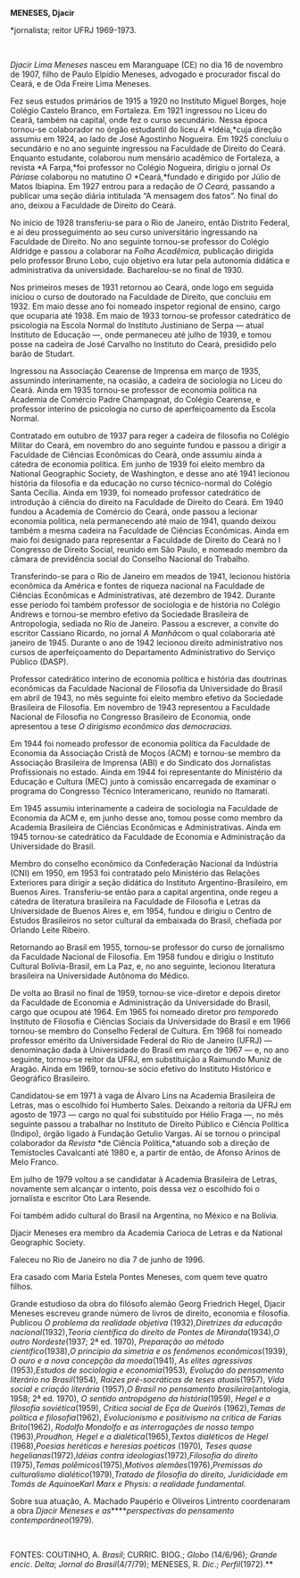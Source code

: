 **MENESES, Djacir**

\*jornalista; reitor UFRJ 1969-1973.

 

*Djacir Lima Meneses* nasceu em Maranguape (CE) no dia 16 de novembro de
1907, filho de Paulo Elpídio Meneses, advogado e procurador fiscal do
Ceará, e de Oda Freire Lima Meneses.

Fez seus estudos primários de 1915 a 1920 no Instituto Miguel Borges,
hoje Colégio Castelo Branco, em Fortaleza. Em 1921 ingressou no Liceu do
Ceará, também na capital, onde fez o curso secundário. Nessa época
tornou-se colaborador no órgão estudantil do liceu *A* *Idéia,*cuja
direção assumiu em 1924, ao lado de José Agostinho Nogueira. Em 1925
concluiu o secundário e no ano seguinte ingressou na Faculdade de
Direito do Ceará. Enquanto estudante, colaborou num mensário acadêmico
de Fortaleza, a revista *A Farpa,*foi professor no Colégio Nogueira,
dirigiu o jornal *Os* *Párias*e colaborou no matutino *O*
*Ceará,*fundado e dirigido por Júlio de Matos Ibiapina. Em 1927 entrou
para a redação de *O Ceará,* passando a publicar uma seção diária
intitulada “A mensagem dos fatos”. No final do ano, deixou a Faculdade
de Direito do Ceará.

No início de 1928 transferiu-se para o Rio de Janeiro, então Distrito
Federal, e aí deu prosseguimento ao seu curso universitário ingressando
na Faculdade de Direito. No ano seguinte tornou-se professor do Colégio
Aldridge e passou a colaborar na *Folha Acadêmica,* publicação dirigida
pelo professor Bruno Lobo, cujo objetivo era lutar pela autonomia
didática e administrativa da universidade. Bacharelou-se no final de
1930.

Nos primeiros meses de 1931 retornou ao Ceará, onde logo em seguida
iniciou o curso de doutorado na Faculdade de Direito, que concluiu em
1932. Em maio desse ano foi nomeado inspetor regional de ensino, cargo
que ocuparia até 1938. Em maio de 1933 tornou-se professor catedrático
de psicologia na Escola Normal do Instituto Justiniano de Serpa — atual
Instituto de Educação —, onde permaneceu até julho de 1939, e tomou
posse na cadeira de José Carvalho no Instituto do Ceará, presidido pelo
barão de Studart.

Ingressou na Associação Cearense de Imprensa em março de 1935, assumindo
interinamente, na ocasião, a cadeira de sociologia no Liceu do Ceará.
Ainda em 1935 tornou-se professor de economia política na Academia de
Comércio Padre Champagnat, do Colégio Cearense, e professor interino de
psicologia no curso de aperfeiçoamento da Escola Normal.

Contratado em outubro de 1937 para reger a cadeira de filosofia no
Colégio Militar do Ceará, em novembro do ano seguinte fundou e passou a
dirigir a Faculdade de Ciências Econômicas do Ceará, onde assumiu ainda
a cátedra de economia política. Em junho de 1939 foi eleito membro da
National Geographic Society, de Washington, e desse ano até 1941
lecionou história da filosofia e da educação no curso técnico-normal do
Colégio Santa Cecília. Ainda em 1939, foi nomeado professor catedrático
de introdução à ciência do direito na Faculdade de Direito do Ceará. Em
1940 fundou a Academia de Comércio do Ceará, onde passou a lecionar
economia política, nela permanecendo até maio de 1941, quando deixou
também a mesma cadeira na Faculdade de Ciências Econômicas. Ainda em
maio foi designado para representar a Faculdade de Direito do Ceará no I
Congresso de Direito Social, reunido em São Paulo, e nomeado membro da
câmara de previdência social do Conselho Nacional do Trabalho.

Transferindo-se para o Rio de Janeiro em meados de 1941, lecionou
história econômica da América e fontes de riqueza nacional na Faculdade
de Ciências Econômicas e Administrativas, até dezembro de 1942. Durante
esse período foi também professor de sociologia e de história no Colégio
Andrews e tornou-se membro efetivo da Sociedade Brasileira de
Antropologia, sediada no Rio de Janeiro. Passou a escrever, a convite do
escritor Cassiano Ricardo, no jornal *A* *Manhã*com o qual colaboraria
até janeiro de 1945. Durante o ano de 1942 lecionou direito
administrativo nos cursos de aperfeiçoamento do Departamento
Administrativo do Serviço Público (DASP).

Professor catedrático interino de economia política e história das
doutrinas econômicas da Faculdade Nacional de Filosofia da Universidade
do Brasil em abril de 1943, no mês seguinte foi eleito membro efetivo da
Sociedade Brasileira de Filosofia. Em novembro de 1943 representou a
Faculdade Nacional de Filosofia no Congresso Brasileiro de Economia,
onde apresentou a tese *O dirigismo econômico das* *democracias.*

Em 1944 foi nomeado professor de economia política da Faculdade de
Economia da Associação Cristã de Moços (ACM) e tornou-se membro da
Associação Brasileira de Imprensa (ABI) e do Sindicato dos Jornalistas
Profissionais no estado. Ainda em 1944 foi representante do Ministério
da Educação e Cultura (MEC) junto à comissão encarregada de examinar o
programa do Congresso Técnico Interamericano, reunido no Itamarati.

Em 1945 assumiu interinamente a cadeira de sociologia na Faculdade de
Economia da ACM e, em junho desse ano, tomou posse como membro da
Academia Brasileira de Ciências Econômicas e Administrativas. Ainda em
1945 tornou-se catedrático da Faculdade de Economia e Administração da
Universidade do Brasil.

Membro do conselho econômico da Confederação Nacional da Indústria (CNI)
em 1950, em 1953 foi contratado pelo Ministério das Relações Exteriores
para dirigir a seção didática do Instituto Argentino-Brasileiro, em
Buenos Aires. Transferiu-se então para a capital argentina, onde regeu a
cátedra de literatura brasileira na Faculdade de Filosofia e Letras da
Universidade de Buenos Aires e, em 1954, fundou e dirigiu o Centro de
Estudos Brasileiros no setor cultural da embaixada do Brasil, chefiada
por Orlando Leite Ribeiro.

Retornando ao Brasil em 1955, tornou-se professor do curso de jornalismo
da Faculdade Nacional de Filosofia. Em 1958 fundou e dirigiu o Instituto
Cultural Bolívia-Brasil, em La Paz, e, no ano seguinte, lecionou
literatura brasileira na Universidade Autônoma do Médico.

De volta ao Brasil no final de 1959, tornou-se vice-diretor e depois
diretor da Faculdade de Economia e Administração da Universidade do
Brasil, cargo que ocupou até 1964. Em 1965 foi nomeado diretor *pro
tempore*do Instituto de Filosofia e Ciências Sociais da Universidade do
Brasil e em 1966 tornou-se membro do Conselho Federal de Cultura. Em
1968 foi nomeado professor emérito da Universidade Federal do Rio de
Janeiro (UFRJ) — denominação dada à Universidade do Brasil em março de
1967 — e, no ano seguinte, tornou-se reitor da UFRJ, em substituição a
Raimundo Muniz de Aragão. Ainda em 1969, tornou-se sócio efetivo do
Instituto Histórico e Geográfico Brasileiro.

Candidatou-se em 1971 à vaga de Álvaro Lins na Academia Brasileira de
Letras, mas o escolhido foi Humberto Sales. Deixando a reitoria da UFRJ
em agosto de 1973 — cargo no qual foi substituído por Hélio Fraga —, no
mês seguinte passou a trabalhar no Instituto de Direito Público e
Ciência Política (Indipo), órgão ligado à Fundação Getulio Vargas. Aí se
tornou o principal colaborador da *Revista* *de Ciência
Política,*atuando sob a direção de Temístocles Cavalcanti até 1980 e, a
partir de então, de Afonso Arinos de Melo Franco.

Em julho de 1979 voltou a se candidatar à Academia Brasileira de Letras,
novamente sem alcançar o intento, pois dessa vez o escolhido foi o
jornalista e escritor Oto Lara Resende.

Foi também adido cultural do Brasil na Argentina, no México e na
Bolívia.

Djacir Meneses era membro da Academia Carioca de Letras e da National
Geographic Society.

Faleceu no Rio de Janeiro no dia 7 de junho de 1996.

Era casado com Maria Estela Pontes Meneses, com quem teve quatro filhos.

Grande estudioso da obra do filósofo alemão Georg Friedrich Hegel,
Djacir Meneses escreveu grande número de livros de direito, economia e
filosofia. Publicou *O* *problema da* *realidade objetiva*
(1932),*Diretrizes da educação nacional*(1932),*Teoria científica do
direito de Pontes de Miranda*(1934),*O outro* *Nordeste*(1937; 2ª ed.
1970), *Preparação ao* *método científico*(1938),*O princípio da
simetria e os fenômenos econômicos*(1939), *O ouro e a nova concepção da
moeda*(1941), *As elites agressivas* (1953),*Estudos de sociologia e
economia*(1953)*, Evolução do pensamento literário no Brasil*(1954)*,
Raízes pré*-*socráticas de teses atuais*(1957), *Vida social e* *criação
literária* (1957),*O Brasil no pensamento brasileiro*(antologia, 1958;
2ª ed. 1970), *O sentido antropógeno da história*(1959), *Hegel e a
filosofia soviética*(1959), *Crítica social de Eça de Queirós*
(1962),*Temas de política e filosofia*(1962), *Evolucionismo e
positivismo na crítica de Farias Brito*(1962), *Rodolfo Mondolfo e as
interrogações* *de nosso tempo* (1963),*Proudhon, Hegel e a*
*dialética*(1965),*Textos dialéticos de Hegel* (1968),*Poesias heréticas
e heresias poéticas* (1970)*, Teses quase hegelianas*(1972),*Idéias*
*contra ideologias*(1972),*Filosofia do direito* (1975),*Temas
polêmicos*(1975),*Motivos* *alemães*(1976),*Premissas do culturalismo*
*dialético*(1979),*Tratado de filosofia do direito, Juridicidade em
Tomás de Aquino*e*Karl* *Marx e Physis: a realidade fundamental.*

Sobre sua atuação, A. Machado Paupério e Oliveiros Lintrento coordenaram
a obra *Djacir Meneses* *e as******perspectivas do pensamento
contemporâneo*(1979).

 

FONTES: COUTINHO, A. *Brasil*; CURRIC. BIOG.; *Globo* (14/6/96); *Grande
encic*. *Delta*; *Jornal do Brasil*(4/7/79); MENESES, R. *Dic*.;
*Perfil*(1972).**

 

 
